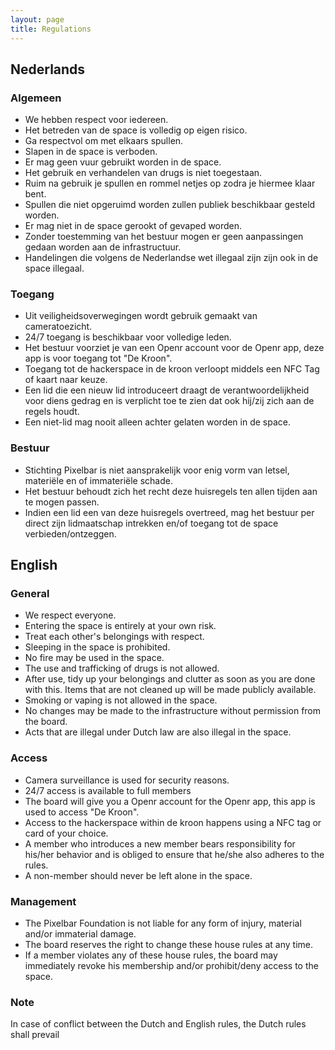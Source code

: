 ```yaml
---
layout: page
title: Regulations
---
```


## Nederlands

### Algemeen

- We hebben respect voor iedereen.
- Het betreden van de space is volledig op eigen risico.
- Ga respectvol om met elkaars spullen.
- Slapen in de space is verboden.
- Er mag geen vuur gebruikt worden in de space.
- Het gebruik en verhandelen van drugs is niet toegestaan.
- Ruim na gebruik je spullen en rommel netjes op zodra je hiermee klaar bent.
- Spullen die niet opgeruimd worden zullen publiek beschikbaar gesteld worden.
- Er mag niet in de space gerookt of gevaped worden.
- Zonder toestemming van het bestuur mogen er geen aanpassingen gedaan worden aan de infrastructuur.
- Handelingen die volgens de Nederlandse wet illegaal zijn zijn ook in de space illegaal.

### Toegang

- Uit veiligheidsoverwegingen wordt gebruik gemaakt van cameratoezicht.
- 24/7 toegang is beschikbaar voor volledige leden.
- Het bestuur voorziet je van een Openr account voor de Openr app, deze app is voor toegang tot "De Kroon".
- Toegang tot de hackerspace in de kroon verloopt middels een NFC Tag of kaart naar keuze.
- Een lid die een nieuw lid introduceert draagt de verantwoordelijkheid voor diens gedrag en is verplicht toe te zien dat ook hij/zij zich aan de regels houdt.
- Een niet-lid mag nooit alleen achter gelaten worden in de space.

### Bestuur

- Stichting Pixelbar is niet aansprakelijk voor enig vorm van letsel, materiële en of immateriële schade.
- Het bestuur behoudt zich het recht deze huisregels ten allen tijden aan te mogen passen.
- Indien een lid een van deze huisregels overtreed, mag het bestuur per direct zijn lidmaatschap intrekken en/of toegang tot de space verbieden/ontzeggen.

## English

### General

- We respect everyone.
- Entering the space is entirely at your own risk.
- Treat each other's belongings with respect.
- Sleeping in the space is prohibited.
- No fire may be used in the space.
- The use and trafficking of drugs is not allowed.
- After use, tidy up your belongings and clutter as soon as you are done with this. Items that are not cleaned up will be made publicly available.
- Smoking or vaping is not allowed in the space.
- No changes may be made to the infrastructure without permission from the board.
- Acts that are illegal under Dutch law are also illegal in the space.

### Access

- Camera surveillance is used for security reasons.
- 24/7 access is available to full members
- The board will give you a Openr account for the Openr app, this app is used to access "De Kroon".
- Access to the hackerspace within de kroon happens using a NFC tag or card of your choice.
- A member who introduces a new member bears responsibility for his/her behavior and is obliged to ensure that he/she also adheres to the rules.
- A non-member should never be left alone in the space.

### Management

- The Pixelbar Foundation is not liable for any form of injury, material and/or immaterial damage.
- The board reserves the right to change these house rules at any time.
- If a member violates any of these house rules, the board may immediately revoke his membership and/or prohibit/deny access to the space.

### Note

In case of conflict between the Dutch and English rules, the Dutch rules shall prevail
